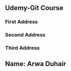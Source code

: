 ## Udemy-Git Course
### First Address

### Second Address

### Third Address


## Name: Arwa Duhair
